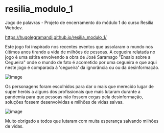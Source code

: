 # resilia_modulo_1
Jogo de palavras - Projeto de encerramento do módulo 1 do curso Resilia Webdev.

https://hugolegramandi.github.io/resilia_modulo_1/

Este jogo foi inspirado nos recentes eventos que assolaram o mundo nos últimos anos tirando a vida de milhões de pessoas. A cegueira relatada no jogo é uma sátira envolvendo a obra de José Saramago "Ensaio sobre a Cegueira" onde o mundo de fato é acometido por uma cegueira e que aqui neste jogo é comparada à 'cegueira' da ignorância ou ou da desinformação.

![image](https://user-images.githubusercontent.com/95043315/149060430-d96c4076-8f54-4184-96f4-bc075b2321ae.png)

Os personagens foram escolhidos para dar o mais que merecido lugar de super heróis a alguns dos profissionais que mais lutaram durante a pandemia para que pessoas não fossem cegas pela desinformação, soluções fossem desenvolvidas e milhões de vidas salvas.

![image](https://user-images.githubusercontent.com/95043315/149060489-f6aa6d35-af0e-4d5b-8aee-68e174582b7b.png)

Muito obrigado a todos que lutaram com muita esperança salvando milhões de vidas.

